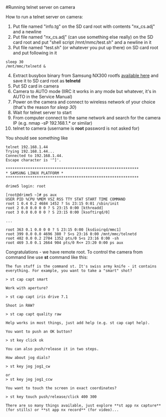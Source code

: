 #Running telnet server on camera

How to run a telnet server on camera:
  1. Put file named "info.tg" on the SD card root with contents "nx_cs.adj" and a newline
  2. Put file named "nx_cs.adj" (can use something else really) on the SD card root and put "shell script /mnt/mmc/test.sh" and a newline in it
  3. Put file named "test.sh" (or whatever you put up there) on SD card root and put following in it
```
sleep 30
/mnt/mmc/telnetd &
```
  4. Extract busybox binary from Samsung NX300 rootfs [available here](http://opensource.samsung.com/reception/receptionSub.do?method=sub&sub=F&searchValue=nx300) and save it to SD card root as **telnetd**
  5. Put SD card in camera
  5. Camera to AUTO mode (IIRC it works in any mode but whatever, it's in AUTO in the Service Manual)
  6. Power on the camera and connect to wireless network of your choice (that's the reason for *sleep 30*)
  7. Wait for telnet server to start
  8. From computer connect to the same network and search for the camera IP (e.g. nmap -sP 192.168.1.* or similar)
  9. telnet to camera (username is **root** password is not asked for)

You should see something like
```
telnet 192.168.1.44
Trying 192.168.1.44...
Connected to 192.168.1.44.
Escape character is '^]'.

************************************************************
* SAMSUNG LINUX PLATFORM *
************************************************************

drime5 login: root

[root@drime5 ~]# ps aux
USER PID %CPU %MEM VSZ RSS TTY STAT START TIME COMMAND
root 1 0.4 0.2 4684 1452 ? Ss 23:15 0:01 /sbin/init
root 2 0.0 0.0 0 0 ? S 23:15 0:00 [kthreadd]
root 3 0.0 0.0 0 0 ? S 23:15 0:00 [ksoftirqd/0]

...

root 363 0.1 0.0 0 0 ? S 23:15 0:00 [ksdioirqd/mmc1]
root 399 0.0 0.0 4696 380 ? S<s 23:16 0:00 /mnt/mmc/telnetd
root 402 0.0 0.2 2704 1352 pts/0 S<s 23:16 0:00 -sh
root 469 3.0 0.1 2664 904 pts/0 R<+ 23:20 0:00 ps aux
```
Congratulations - we have remote root. To control the camera from command line use **st** command like this:
```
The fun stuff is the command st. It's swiss army knife - it contains everything. For example, you want to take a "smart" shot?

> st cap capt smart

Work with aperture?

> st cap capt iris drive 7.1

Shoot in RAW?

> st cap capt quality raw

Help works in most things, just add help (e.g. st cap capt help).

You want to push an OK button?

> st key click ok

You can also push/release it in two steps.

How about jog dials?

> st key jog jog1_cw 

or 
> st key jog jog1_ccw

You want to touch the screen in exact coordinates?

> st key touch push/release/click 400 300

There are so many things available, just explore **st app nx capture** (for stills) or **st app nx record** (for video)...
